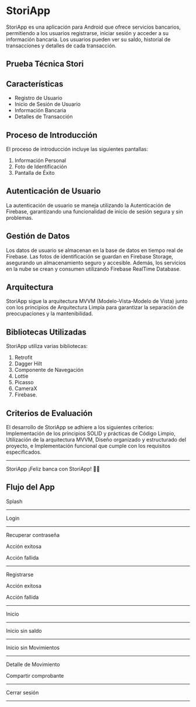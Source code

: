 <h1>StoriApp</h1>
    <p>StoriApp es una aplicación para Android que ofrece servicios bancarios, permitiendo a los usuarios registrarse, iniciar sesión y acceder a su información bancaria. Los usuarios pueden ver su saldo, historial de transacciones y detalles de cada transacción.</p>

  <h2>Prueba Técnica Stori</h2>
  <h2>Características</h2>
    <ul>
        <li>Registro de Usuario</li>
        <li>Inicio de Sesión de Usuario</li>
        <li>Información Bancaria</li>
        <li>Detalles de Transacción</li>
    </ul>

  <h2>Proceso de Introducción</h2>
    <p>El proceso de introducción incluye las siguientes pantallas:</p>
    <ol>
        <li>Información Personal</li>
        <li>Foto de Identificación</li>
        <li>Pantalla de Éxito</li>
    </ol>

  <h2>Autenticación de Usuario</h2>
    <p>La autenticación de usuario se maneja utilizando la Autenticación de Firebase, garantizando una funcionalidad de inicio de sesión segura y sin problemas.</p>

  <h2>Gestión de Datos</h2>
    <p>Los datos de usuario se almacenan en la base de datos en tiempo real de Firebase. Las fotos de identificación se guardan en Firebase Storage, asegurando un almacenamiento seguro y accesible. Además, los servicios en la nube se crean y consumen utilizando Firebase RealTime Database.</p>

  <h2>Arquitectura</h2>
    <p>StoriApp sigue la arquitectura MVVM (Modelo-Vista-Modelo de Vista) junto con los principios de Arquitectura Limpia para garantizar la separación de preocupaciones y la mantenibilidad.</p>

  <h2>Bibliotecas Utilizadas</h2>
    <p>StoriApp utiliza varias bibliotecas:</p>
      <ol>
        <li>Retrofit</li>
        <li>Dagger Hilt</li>
        <li>Componente de Navegación</li>
        <li>Lottie</li>
        <li>Picasso</li>
        <li>CameraX</li>
        <li>Firebase.</li>
    </ol>

  <h2>Criterios de Evaluación</h2>
    <p>El desarrollo de StoriApp se adhiere a los siguientes criterios: Implementación de los principios SOLID y prácticas de Código Limpio, Utilización de la arquitectura MVVM, Diseño organizado y estructurado del proyecto, e Implementación funcional que cumple con los requisitos especificados.</p>

  <hr>

  <p>StoriApp ¡Feliz banca con StoriApp! 🚀📱</p>

<h2>Flujo del App</h2>

 <p>Splash</p>

<hr>

 <p>Login</p>

<hr>

 <p>Recuperar contraseña</p>
 <p>Acción exitosa</p>
 <p>Acción fallida</p>

 <hr>

 <p>Registrarse</p>
 <p>Acción exitosa</p>
 <p>Acción fallida</p>

 <hr>

 <p>Inicio</p>

 <hr>

 <p>Inicio sin saldo</p>

 <hr>

 <p>Inicio sin Movimientos</p>

 <hr>

 <p>Detalle de Movimiento</p>
 <p>Compartir comprobante</p>

 <hr>
 
 <p>Cerrar sesión</p>

 <hr>
 
 
 





 




